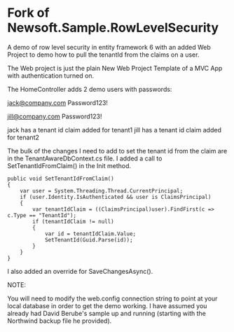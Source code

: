# Fork of Newsoft.Sample.RowLevelSecurity
A demo of row level security in entity framework 6 with an added Web Project to demo how to pull the tenantId from the claims on a user.

The Web project is just the plain New Web Project Template of a MVC App with authentication turned on.  

The HomeController adds 2 demo users with passwords:

jack@company.com
Password123!

jill@company.com
Password123!

jack has a tenant id claim added for tenant1
jill has a tenant id claim added for tenant2

The bulk of the changes I need to add to set the tenant id from the claim are in the TenantAwareDbContext.cs file.  I added a call to SetTenantIdFromClaim() in the Init method.

```
public void SetTenantIdFromClaim()
{
    var user = System.Threading.Thread.CurrentPrincipal;
    if (user.Identity.IsAuthenticated && user is ClaimsPrincipal)
    {
        var tenantIdClaim = ((ClaimsPrincipal)user).FindFirst(c => c.Type == "TenantId");
        if (tenantIdClaim != null)
        {
            var id = tenantIdClaim.Value;
            SetTenantId(Guid.Parse(id));
        }
    }
}
```

I also added an override for SaveChangesAsync().

NOTE:

You will need to modify the web.config connection string to point at your local database in order to get the demo working.  I have assumed you already had David Berube's sample up and running (starting with the Northwind backup file he provided).
